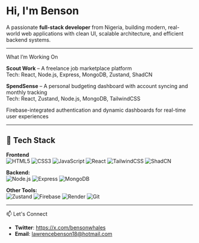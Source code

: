 # Hi, I'm Benson

A passionate **full-stack developer** from Nigeria, building modern, real-world web applications with clean UI, scalable architecture, and efficient backend systems.

---

 What I’m Working On

**Scout Work** – A freelance job marketplace platform  
  Tech: React, Node.js, Express, MongoDB, Zustand, ShadCN

**SpendSense** – A personal budgeting dashboard with account syncing and monthly tracking  
  Tech: React, Zustand, Node.js, MongoDB, TailwindCSS

 Firebase-integrated authentication and dynamic dashboards for real-time user experiences

---

## 🧰 Tech Stack

**Frontend**  
![HTML5](https://img.shields.io/badge/-HTML5-E34F26?style=flat&logo=html5&logoColor=white) 
![CSS3](https://img.shields.io/badge/-CSS3-1572B6?style=flat&logo=css3&logoColor=white) 
![JavaScript](https://img.shields.io/badge/-JavaScript-F7DF1E?style=flat&logo=javascript&logoColor=black) 
![React](https://img.shields.io/badge/-React-61DAFB?style=flat&logo=react&logoColor=black) 
![TailwindCSS](https://img.shields.io/badge/-Tailwind-38B2AC?style=flat&logo=tailwind-css&logoColor=white) 
![ShadCN](https://img.shields.io/badge/-ShadCN-DD6B20?style=flat)

**Backend:**  
![Node.js](https://img.shields.io/badge/-Node.js-339933?style=flat&logo=node.js&logoColor=white) 
![Express](https://img.shields.io/badge/-Express-black?style=flat&logo=express&logoColor=white) 
![MongoDB](https://img.shields.io/badge/-MongoDB-47A248?style=flat&logo=mongodb&logoColor=white)

**Other Tools:**  
![Zustand](https://img.shields.io/badge/-Zustand-000000?style=flat) 
![Firebase](https://img.shields.io/badge/-Firebase-FFCA28?style=flat&logo=firebase&logoColor=black) 
![Render](https://img.shields.io/badge/-Render-3D348B?style=flat) 
![Git](https://img.shields.io/badge/-Git-F05032?style=flat&logo=git&logoColor=white)

---

📫 Let's Connect

- **Twitter**: https://x.com/bensonwhales
- **Email**: lawrencebenson18@hotmail.com

